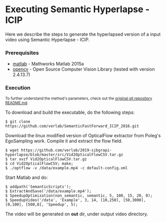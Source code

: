 # Executing Semantic Hyperlapse - ICIP

Here we describe the steps to generate the hyperlapsed version of a input video using Semantic Hyperlapse - ICIP.

### Prerequisites ###

* [matlab](https://www.mathworks.com/products/matlab.html) - Mathworks Matlab 2015a
* [opencv](https://github.com/opencv/opencv) - Open Source Computer Vision Library (tested with version 2.4.13.7)

### Execution ###

<sub>To further understand the method's parameters, check out the [original git repository README.md](https://github.com/verlab/SemanticFastForward_ICIP_2016.git).</sub>

To download and build the executable, do the following steps:

```
$ git clone https://github.com/verlab/SemanticFastForward_ICIP_2016.git
```

Download the linux modified version of OpticalFlow extractor from Poleg's EgoSampling work. Compile it and extract the flow field.

```
$ wget https://github.com/verlab/2019-sibgrapi-hyperlapse/blob/master/src/Vid2OpticalFlowCSV.tar.gz
$ tar xvzf Vid2OpticalFlowCSV.tar.gz
$ cd Vid2OpticalFlowCSV; make;
$ ./optflow -v /data/example.mp4 -c default-config.xml
```

Start Matlab and do:

```
$ addpath('SemanticScripts');
$ ExtractAndSave('/data/example.mp4');
$ SpeedupOptimization(non_semantic, semantic, 5, 100, 15, 20, 0);
$ SpeedupVideo('/data', 'Example', 3, 14, [10,250], [50,3000], [0,100], [500,8], 'Speedup', 5);
```

The video will be generated on **out** dir, under output video directory.
